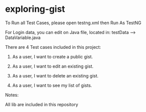 # exploring-gist

To Run all Test Cases, please open testng.xml then Run As TestNG

For Login data, you can edit on Java file, located in: testData --> DataVariable.java

There are 4 Test cases included in this project:

1. As a user, I want to create a public gist.

2. As a user, I want to edit an existing gist.

3. As a user, I want to delete an existing gist.

4. As a user, I want to see my list of gists.

Notes:

All lib are included in this repository
